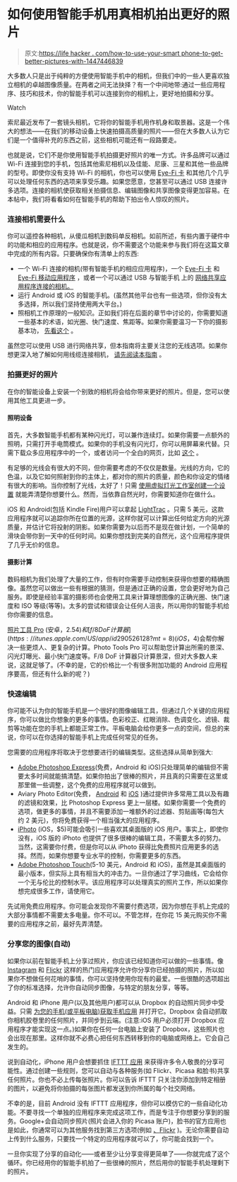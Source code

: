# 如何使用智能手机用真相机拍出更好的照片

> 原文:[https://life hacker . com/how-to-use-your-smart phone-to-get-better-pictures-with-1447446839](https://lifehacker.com/how-to-use-your-smartphone-to-get-better-pictures-with-1447446839)

大多数人只是出于纯粹的方便使用智能手机中的相机，但我们中的一些人更喜欢独立相机的卓越图像质量。在两者之间无法抉择？有一个中间地带:通过一些应用程序、技巧和技术，你的智能手机可以连接到你的相机上，更好地拍摄和分享。

Watch

索尼最近发布了一套镜头相机，它将你的智能手机用作机身和取景器。这是一个伟大的想法——在我们的移动设备上快速拍摄高质量的照片——但在大多数人认为它们是一个值得补充的东西之前，这些相机可能还有一段路要走。

也就是说，它们不是你使用智能手机拍摄更好照片的唯一方式。许多品牌可以通过 Wi-Fi 连接到您的手机，包括其他索尼相机以及佳能、尼康、三星和其他一些品牌的型号。即使你没有支持 Wi-Fi 的相机，你也可以使用 [Eye-Fi 卡](http://eye.fi) 和其他几个几乎可以处理任何东西的选项来享受乐趣。如果您愿意，您甚至可以通过 USB 连接许多选项。连接的相机使获取相关拍摄信息、编辑图像和共享图像变得更加容易。在本帖中，我们将看看如何在智能手机的帮助下拍出令人惊叹的照片。

### 连接相机需要什么

你可以遥控各种相机，从傻瓜相机到数码单反相机。如前所述，有些内置于硬件中的功能和相应的应用程序。也就是说，你不需要这个功能来参与我们将在这篇文章中完成的所有内容。只要确保你有清单上的东西:

*   一个 Wi-Fi 连接的相机(带有智能手机的相应应用程序)，一个 [Eye-Fi 卡](http://eye.fi) 和 [Eye-Fi 移动应用程序](http://support.eye.fi/features/direct/mobile-applications/) ，或者一个可以通过 USB 与智能手机 上的 [网络共享应用程序连接的相机。](https://lifehacker.com/how-to-remotely-control-your-digital-camera-to-take-bet-5898247)
*   运行 Android 或 iOS 的智能手机。(虽然其他平台也有一些选项，但你没有太多选择，所以我们坚持使用两大平台。)
*   照相机工作原理的一般知识。正如我们将在后面的章节中讨论的，你需要知道一些基本的术语，如光圈、快门速度、焦距等。如果你需要温习一下你的摄影基本功， [先看这个](https://lifehacker.com/basics-of-photography-the-complete-guide-5815742) 。

虽然您可以使用 USB 进行网络共享，但本指南将主要关注您的无线选项。如果你想更深入地了解如何用线缆连接相机， [请先阅读本指南](https://lifehacker.com/how-to-remotely-control-your-digital-camera-to-take-bet-5898247) 。

### 拍摄更好的照片

在你的智能设备上安装一个别致的相机将会给你带来更好的照片。但是，您可以使用其他工具更进一步。

#### 照明设备

首先，大多数智能手机都有某种闪光灯，可以兼作连续灯。如果你需要一点额外的照明，只需打开手电筒模式。如果你的手机没有闪光灯，你可以用屏幕来代替。只需下载众多应用程序中的一个，或者访问一个全白的网页，比如 [这个](http://www.blankwebsite.com/) 。

有足够的光线会有很大的不同，但你需要考虑的不仅仅是数量。光线的方向，它的色温，以及它如何照射到你的主体上，都对你的照片的质量，颜色和你设定的情绪有很大的影响。当你控制了光线，太好了！只需 [使用虚拟灯光工作室创建一个设置](https://lifehacker.com/virtual-lighting-studio-will-teach-you-to-light-a-photo-5905089) 就能弄清楚你想要什么。然而，当依靠自然光时，你需要知道你在做什么。

iOS 和 Android(包括 Kindle Fire)用户可以拿起 [LightTrac](http://www.lighttracapp.com/) 。只需 5 美元，这款应用程序就可以追踪你所在位置的光源，这样你就可以计算出任何给定方向的光源质量，并估计它将投射的阴影。如果你需要为以后而不是现在做计划，一个简单的滑块会带你到一天中的任何时间。如果你想找到完美的自然光，这个应用程序提供了几乎无价的信息。

#### 摄影计算

数码相机为我们处理了大量的工作，但有时你需要手动控制来获得你想要的精确图像。虽然您可以做出一些有根据的猜测，但是通过正确的设置，您会更好地为自己服务。即使是经验丰富的摄影师也会使用工具来计算理想图像的正确光圈、快门速度和 ISO 等级(等等)。太多的尝试和错误会让任何人沮丧，所以用你的智能手机给你你需要的信息。

[照片工具 Pro](https://play.google.com/store/apps/details?id=be.hcpl.android.phototools.pro&hl=en) (安卓，$2.54)和 [f/8 DoF 计算器](https://itunes.apple.com/US/app/id290526128?mt=8) (iOS，$4)会帮你解决一些更烦人、更复杂的计算。Photo Tools Pro 可以帮助您计算出所需的景深、闪光灯曝光、最小快门速度等。F/8 DoF 计算器只计算景深，但对大多数人来说，这就足够了。(不幸的是，它的价格比一个有很多附加功能的 Android 应用程序要高，但还有什么新的呢？)

### 快速编辑

你可能不认为你的智能手机是一个很好的图像编辑工具，但通过几个关键的应用程序，你可以做比你想象的更多的事情。色彩校正、红眼消除、色调变化、滤镜、裁剪等功能在您的手机上都能正常工作。平板电脑会给你更多一点的空间，但总的来说，你可以在你选择的智能手机上完成任何常见的任务。

您需要的应用程序将取决于您想要进行的编辑类型。这些选择从简单到强大:

*   [Adobe Photoshop Express](http://www.photoshop.com/products/photoshopexpress)(免费，Android 和 iOS)只处理简单的编辑但不需要太多时间就能搞清楚。如果你拍出了很棒的照片，并且真的只需要在这里或那里做一些调整，这个免费的应用程序就可以做到。
*   Aviary Photo Editor(免费， [Android](https://play.google.com/store/apps/details?id=com.aviary.android.feather) 和 [iOS](https://itunes.apple.com/us/app/photo-editor-by-aviary/id527445936?mt=8) )通过提供许多常用工具以及有趣的滤镜和效果，比 Photoshop Express 更上一层楼。如果你需要一个免费的选项，做更多的事情，并且不需要添加一堆额外的过滤器、剪贴画等(每包大约 2 美元)，你将免费获得一个相当强大的应用程序。
*   [iPhoto](https://itunes.apple.com/us/app/iphoto/id497786065?mt=8) (iOS，$5)可能会吸引一些喜欢其桌面版的 iOS 用户。事实上，即使你没有，iOS 版的 iPhoto 也提供了很多很棒的编辑工具，不需要太多的努力。当然，这需要你付费，但是你可以从 iPhoto 获得比免费照片应用更多的选择。然而，如果你想要专业水平的控制，你需要更多的东西。
*   [Adobe Photoshop Touch](http://www.adobe.com/products/photoshop-touch.html)(5-10 美元，Android 和 iOS)，虽然是其桌面版的最小版本，但实际上具有相当大的冲击力。一旦你通过了学习曲线，它会给你一个无与伦比的控制水平。该应用程序可以处理真实的照片工作，所以如果你想完成很多工作，请使用它。

先试用免费应用程序。你可能会发现你不需要付费选项，因为你想在手机上完成的大部分事情都不需要太多电量。你不可以。不管怎样，在你花 15 美元购买你不需要的应用程序之前，最好先弄清楚。

### 分享您的图像(自动)

如果你以前在智能手机上分享过照片，你应该已经知道你可以做的一些事情。像 [Instagram](http://instagram.com) 和 [Flickr](http://flickr.com) 这样的热门应用程序允许你分享你已经拍摄的照片，所以如果你不想做任何花哨的事情，你可以坚持使用你现有的最爱。一些很酷的选项超出了你的标准选择，允许你自动同步图像，与特定的朋友分享，等等。

Android 和 iPhone 用户(以及其他用户)都可以从 Dropbox 的自动照片同步中受益。只需 [为您的手机(或平板电脑)获取手机应用](https://www.dropbox.com/mobile) 并打开它。Dropbox 会自动抓取你相机胶卷里的任何照片，并同步到云端。(注意:iOS 用户必须打开 Dropbox 应用程序才能实现这一点。)如果你在任何一台电脑上安装了 Dropbox，这些照片也会出现在那里。这样你就不必费心把任何东西转移到你的电脑或网络上。它会自己发生的。

说到自动化，iPhone 用户会想要抓住 [IFTTT 应用](https://ifttt.com/mobile) 来获得许多令人敬畏的分享可能性。通过创建一些规则，您可以自动与各种服务(如 Flickr、Picasa 和脸书)共享任何照片。你也不必上传每张照片。你可以告诉 IFTTT 只关注你添加到特定相册的图片，以避免将你拍摄的每张图片都发送到你所属的每个社交网络。

不幸的是，目前 Android 没有 IFTTT 应用程序，但你可以模仿它的一些自动化功能。不要寻找一个单独的应用程序来完成这项工作，而是专注于你想要分享到的服务。Google+会自动同步照片(照片会进入你的 Picasa 账户)，脸书的官方应用也是如此，你通常可以为其他服务找到第三方选项(例如 [、Flickr](https://lifehacker.com/flock-is-a-dead-simple-way-to-automatically-share-photo-5929525) )。无论你需要自动上传到什么服务，只要找一个特定的应用程序就可以了，你可能会找到一个。

一旦你实现了分享的自动化——或者至少让分享变得更简单了——你就完成了这个循环。你已经用你的智能手机拍了一些很棒的照片，然后用你的智能手机处理剩下的照片。